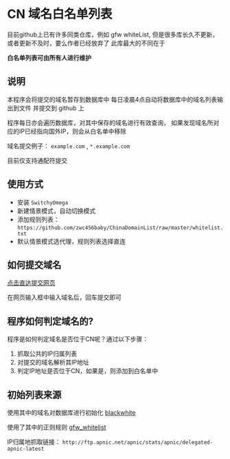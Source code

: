 
# CN 域名白名单列表

目前github上已有许多同类仓库，例如 gfw whiteList,
但是很多库长久不更新，或者更新不及时，要么作者已经放弃了
此库最大的不同在于

**白名单列表可由所有人进行维护**

## 说明

本程序会将提交的域名暂存到数据库中
每日凌晨4点自动将数据库中的域名列表输出到文件
并提交到 github 上

程序每日亦会遍历数据库，对其中保存的域名进行有效查询，
如果发现域名所对应的IP已经指向国外IP，则会从白名单中移除

域名提交例子： `example.com` , `*.example.com`

目前仅支持通配符提交


## 使用方式

- 安装 `SwitchyOmega`
- 新建情景模式，自动切换模式
- 添加规则列表：`https://github.com/zwc456baby/ChinaDomainList/raw/master/whitelist.txt`
- 默认情景模式选代理，规则列表选择直连

## 如何提交域名

[点击直达提交网页](https://whitedomain.zwc365.com)

在网页输入框中输入域名后，回车提交即可

## 程序如何判定域名的?

程序是如何判定域名是否位于CN呢？通过以下步骤：

1. 抓取公共的IP归属列表
2. 对提交的域名解析其IP地址
3. 判定IP地址是否位于CN，如果是，则添加到白名单中


## 初始列表来源

使用其中的域名对数据库进行初始化
[blackwhite](https://github.com/txthinking/blackwhite)

使用了其中的正则规则
[gfw_whitelist](https://github.com/neko-dev/gfw_whitelist)

IP归属地抓取链接：
`http://ftp.apnic.net/apnic/stats/apnic/delegated-apnic-latest`


